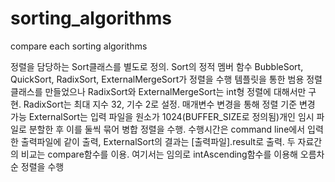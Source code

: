 # sorting_algorithms
compare each sorting algorithms

정렬을 담당하는 Sort클래스를 별도로 정의.
Sort의 정적 멤버 함수 BubbleSort, QuickSort, RadixSort, ExternalMergeSort가 정렬을 수행
템플릿을 통한 범용 정렬 클래스를 만들었으나 RadixSort와 ExternalMergeSort는 int형 정렬에 대해서만 구현.
RadixSort는 최대 지수 32, 기수 2로 설정. 매개변수 변경을 통해 정렬 기준 변경 가능
ExternalSort는 입력 파일을 원소가 1024(BUFFER_SIZE로 정의됨)개인 임시 파일로 분할한 후 이를 둘씩 묶어 병합 정렬을 수행.
수행시간은 command line에서 입력한 출력파일에 같이 출력, ExternalSort의 결과는 [출력파일].result로 출력.
두 자료간의 비교는 compare함수를 이용. 여기서는 임의로 intAscending함수를 이용해 오름차순 정렬을 수행
